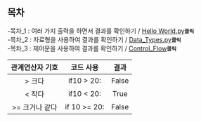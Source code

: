 ## 목차
  -목차_1 : 여러 가지 출력을 하면서 결과를 확인하기 / [Hello World.py](https://github.com/Po0411/Project_Study/blob/main/%EC%96%B8%EC%96%B4/Python/1.Hello_World.py)<code>**클릭**</code>
  <br>
  -목차_2 : 자료형을 사용하여 결과를 확인하기 / [Data_Types.py](https://github.com/Po0411/Project_Study/blob/main/%EC%96%B8%EC%96%B4/Python/2.Data_Types.py)<code>**클릭**</code>
  <br>
  -목차_3 : 제어문을 사용하여 결과를 확인하기 / [Control_Flow](https://github.com/Po0411/Project_Study/blob/main/%EC%96%B8%EC%96%B4/Python/3.Control_Flow.py)<code>**클릭**</code>

|관계연산자 기호|코드 사용|결과|
|:------:|:---:|:---:|
|> 크다|if10 > 20:|False|
|< 작다|if10 < 20:|True|
|>= 크거나 같다|if 10 >= 20:|False|
